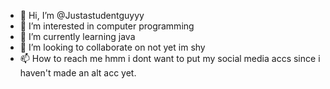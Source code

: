 - 👋 Hi, I’m @Justastudentguyyy
- 👀 I’m interested in computer programming
- 🌱 I’m currently learning java
- 💞️ I’m looking to collaborate on not yet im shy
- 📫 How to reach me hmm i dont want to put my social media accs since i haven't made an alt acc yet.

<!---
Justastudentguyyy/Justastudentguyyy is a ✨ special ✨ repository because its `README.md` (this file) appears on your GitHub profile.
You can click the Preview link to take a look at your changes.
--->
